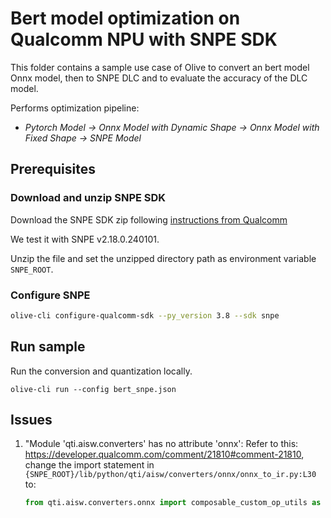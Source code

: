 # Bert model optimization on Qualcomm NPU with SNPE SDK
This folder contains a sample use case of Olive to convert an bert model Onnx model, then to SNPE DLC and to evaluate the accuracy of the DLC model.

Performs optimization pipeline:
- *Pytorch Model -> Onnx Model with Dynamic Shape -> Onnx Model with Fixed Shape -> SNPE Model*

## Prerequisites
### Download and unzip SNPE SDK
Download the SNPE SDK zip following [instructions from Qualcomm](https://developer.qualcomm.com/software/qualcomm-neural-processing-sdk)

We test it with SNPE v2.18.0.240101.

Unzip the file and set the unzipped directory path as environment variable `SNPE_ROOT`.

### Configure SNPE
```sh
olive-cli configure-qualcomm-sdk --py_version 3.8 --sdk snpe
```

## Run sample
Run the conversion and quantization locally.
```
olive-cli run --config bert_snpe.json
```

## Issues

1. "Module 'qti.aisw.converters' has no attribute 'onnx':
    Refer to this: https://developer.qualcomm.com/comment/21810#comment-21810,
    change the import statement in `{SNPE_ROOT}/lib/python/qti/aisw/converters/onnx/onnx_to_ir.py:L30` to:
    ```python
    from qti.aisw.converters.onnx import composable_custom_op_utils as ComposableCustomOp
    ```
